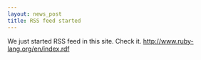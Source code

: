 ```yaml
---
layout: news_post
title: RSS feed started
---
```


We just started <span class="caps">RSS</span> feed in this site. Check
it. http://www.ruby-lang.org/en/index.rdf

